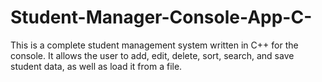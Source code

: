 # Student-Manager-Console-App-C-
This is a complete student management system written in C++ for the console.   It allows the user to add, edit, delete, sort, search, and save student data, as well as load it from a file.
